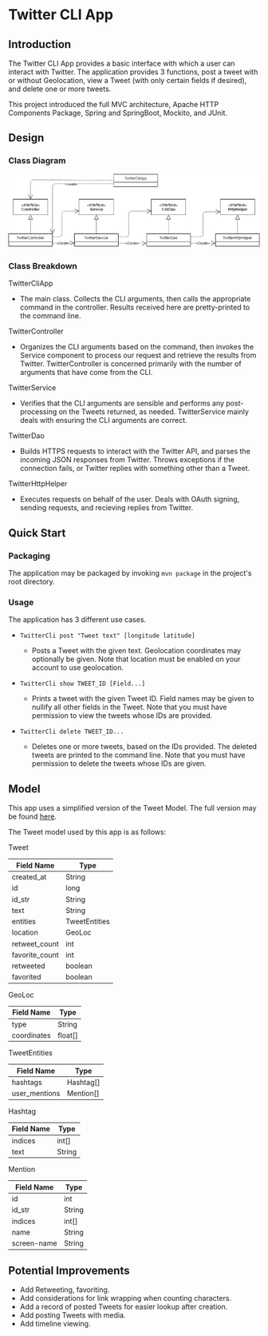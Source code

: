 # Twitter CLI App
## Introduction
The Twitter CLI App provides a basic interface with which a user can interact with Twitter. 
The application provides 3 functions, post a tweet with or without Geolocation, view a Tweet 
(with only certain fields if desired), and delete one or more tweets.

This project introduced the full MVC architecture, Apache HTTP Components Package, Spring and SpringBoot, 
Mockito, and JUnit.

## Design
### Class Diagram
![UML Diagram](./assets/twitter_cli_uml.jpg)

### Class Breakdown
TwitterCliApp
- The main class. Collects the CLI arguments, then calls the appropriate command in the controller.
Results received here are pretty-printed to the command line.

TwitterController
- Organizes the CLI arguments based on the command, then invokes the Service component to process
our request and retrieve the results from Twitter. TwitterController is concerned primarily with
the number of arguments that have come from the CLI.

TwitterService
- Verifies that the CLI arguments are sensible and performs any post-processing
on the Tweets returned, as needed. TwitterService mainly deals with ensuring the CLI arguments
are correct.

TwitterDao
- Builds HTTPS requests to interact with the Twitter API, and parses the incoming
JSON responses from Twitter. Throws exceptions if the connection fails, or Twitter replies with 
something other than a Tweet.

TwitterHttpHelper
- Executes requests on behalf of the user. Deals with OAuth signing, sending requests, and 
recieving replies from Twitter.

## Quick Start
### Packaging
The application may be packaged by invoking `mvn package` in the project's root directory.

### Usage
The application has 3 different use cases.
- `TwitterCli post "Tweet text" [longitude latitude]`
    - Posts a Tweet with the given text. Geolocation coordinates may optionally be given.
    Note that location must be enabled on your account to use geolocation.
    
- `TwitterCli show TWEET_ID [Field...]`
    - Prints a tweet with the given Tweet ID. Field names may be given to nullify all other fields 
    in the Tweet. Note that you must have permission to view the tweets whose IDs are provided.
    
- `TwitterCli delete TWEET_ID...`
    - Deletes one or more tweets, based on the IDs provided. The deleted tweets are printed to the 
    command line. Note that you must have permission to delete the tweets whose IDs are given.
    
## Model
This app uses a simplified version of the Tweet Model. The full version may be found 
[here](https://developer.twitter.com/en/docs/tweets/data-dictionary/overview/tweet-object).

The Tweet model used by this app is as follows:

Tweet

| Field Name | Type |
|------------|------|
|created_at|String|
|id|long|
|id_str|String|
|text|String|
|entities|TweetEntities|
|location|GeoLoc|
|retweet_count|int|
|favorite_count|int|
|retweeted|boolean|
|favorited|boolean|

GeoLoc

| Field Name | Type |
|------------|------|
|type|String|
|coordinates|float[]|

TweetEntities

| Field Name | Type |
|------------|------|
|hashtags|Hashtag[]|
|user_mentions|Mention[]|

Hashtag

| Field Name | Type |
|------------|------|
|indices|int[]|
|text|String|

Mention

| Field Name | Type |
|------------|------|
|id|int|
|id_str|String|
|indices|int[]|
|name|String|
|screen-name|String|

## Potential Improvements
- Add Retweeting, favoriting.
- Add considerations for link wrapping when counting characters.
- Add a record of posted Tweets for easier lookup after creation.
- Add posting Tweets with media.
- Add timeline viewing.
